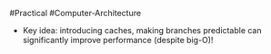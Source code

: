 #Practical #Computer-Architecture 
- Key idea: introducing caches, making branches predictable can significantly improve performance (despite big-O)!